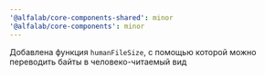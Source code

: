 ```yaml
---
'@alfalab/core-components-shared': minor
'@alfalab/core-components': minor
---
```


Добавлена функция `humanFileSize`, с помощью которой можно переводить байты в человеко-читаемый вид
